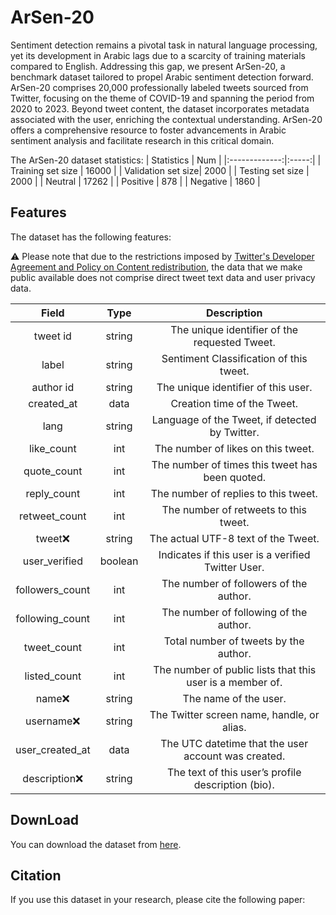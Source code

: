 # ArSen-20
Sentiment detection remains a pivotal task in natural language processing, yet its development in Arabic lags due to a scarcity of training materials compared to English. Addressing this gap, we present ArSen-20, a benchmark dataset tailored to propel Arabic sentiment detection forward. ArSen-20 comprises 20,000 professionally labeled tweets sourced from Twitter, focusing on the theme of COVID-19 and spanning the period from 2020 to 2023. Beyond tweet content, the dataset incorporates metadata associated with the user, enriching the contextual understanding. ArSen-20 offers a comprehensive resource to foster advancements in Arabic sentiment analysis and facilitate research in this critical domain.

The ArSen-20 dataset statistics:
| Statistics   |   Num  | 
|:-------------:|:-----:|
| Training set size | 16000 |
| Validation set size| 2000 |
| Testing set size | 2000 |
| Neutral | 17262 |
| Positive | 878 |
| Negative | 1860 |

## Features
The dataset has the following features:

⚠️ Please note that due to the restrictions imposed by [Twitter's Developer Agreement and Policy on Content redistribution](https://developer.twitter.com/en/developer-terms/agreement-and-policy), the data that we make public available does not comprise direct tweet text data and user privacy data.

| Field   |  Type  |  Description  |
|:-----------:| :--------: |:----------------: |
| tweet id     | string     | The unique identifier of the requested Tweet.     |
| label   | string     | Sentiment Classification of this tweet.     |
| author id   | string    |The unique identifier of this user.     |
| created_at  | data     | Creation time of the Tweet.    |
| lang  | string     | Language of the Tweet, if detected by Twitter.    |
| like_count  | int     |The number of likes on this tweet.|
|quote_count  | int    | The number of times this tweet has been quoted.    |
| reply_count   | int     | The number of replies to this tweet.    |
| retweet_count| int    | The number of retweets to this tweet.    |
| tweet❌   | string     | The actual UTF-8 text of the Tweet.    |
|user_verified  | boolean     | Indicates if this user is a verified Twitter User.     |
|followers_count  | int     |The number of followers of the author.     |
| following_count  | int     | The number of following of the author.    |
| tweet_count  | int     | Total number of tweets by the author.    |
| listed_count | int     |The number of public lists that this user is a member of.    |
|name❌ | string     | The name of the user.    |
| username❌   | string     | The Twitter screen name, handle, or alias.    |
| user_created_at| data     | The UTC datetime that the user account was created.     |
| description❌  | string     | The text of this user’s profile description (bio).     |

## DownLoad
You can download the dataset from [here](http://).

## Citation
If you use this dataset in your research, please cite the following paper:
